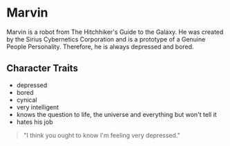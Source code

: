 # Marvin
Marvin is a robot from The Hitchhiker's Guide to the Galaxy. He was created by the Sirius Cybernetics Corporation and is a prototype of a Genuine People Personality. Therefore, he is always depressed and bored.
## Character Traits
* depressed
* bored
* cynical
* very intelligent
* knows the question to life, the universe and everything but won't tell it
* hates his job
> "I think you ought to know I'm feeling very depressed."
